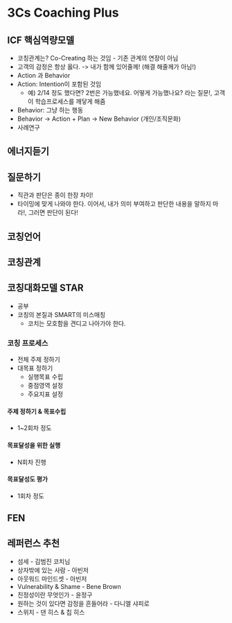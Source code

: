 # 3Cs Coaching Plus

## ICF 핵심역량모델
* 코칭관계는? Co-Creating 하는 것임 - 기존 관계의 연장이 아님
* 고객의 감정은 항상 옳다. -> 내가 함께 있어줄께! (해결 해줄께가 아님!)
* Action 과 Behavior
 * Action: Intention이 포함된 것임
   * 예) 2/14 정도 했다면? 2번은 가능했네요. 어떻게 가능했나요? 라는 질문!, 고객이 학습프로세스를 깨닿게 해줌  
 * Behavior: 그냥 하는 행동
 * Behavior -> Action + Plan -> New Behavior (개인/조직문화)  
* 사례연구

## 에너지듣기
## 질문하기
* 직관과 판단은 종이 한장 차이!
* 타이밍에 맞게 나와야 한다. 이어서, 내가 의미 부여하고 판단한 내용을 말하지 마라!, 그러면 판단이 된다!
## 코칭언어
## 코칭관계
## 코칭대화모델 STAR
* 공부
* 코칭의 본질과 SMART의 미스매칭
  * 코치는 모호함을 견디고 나아가야 한다.  
### 코칭 프로세스
 * 전체 주제 정하기
 * 대목표 정하기
   * 실행목표 수립
   * 중점영역 설정
   * 주요지표 설정 
 #### 주제 정하기 & 목표수립
  * 1~2회차 정도

 #### 목표달성을 위한 실행
  * N회차 진행

 #### 목표달성도 평가
  * 1회차 정도

## FEN

## 레퍼런스 추천
* 섬세 - 김범진 코치님
* 상자밖에 있는 사람 - 아빈저
* 아웃워드 마인드셋 - 아빈저
* Vulnerability & Shame - Bene Brown
* 진정성이란 무엇인가 - 윤정구
* 원하는 것이 있다면 감정을 흔들어라 - 다니엘 샤피로
* 스위치 - 댄 히스 & 칩 히스
